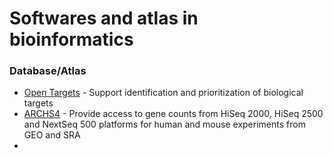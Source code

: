 # Softwares and atlas in bioinformatics

### Database/Atlas

- [Open Targets](https://platform.opentargets.org/) - Support identification and prioritization of biological targets 
- [ARCHS4](https://maayanlab.cloud/archs4/index.html) - Provide access to gene counts from HiSeq 2000, HiSeq 2500 and NextSeq 500 platforms for human and mouse experiments from GEO and SRA
- 

